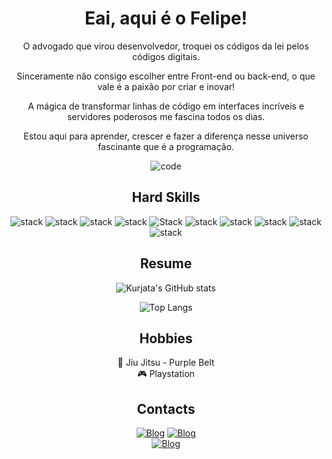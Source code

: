 <div align="center">

# Eai, aqui é o Felipe!

O advogado que virou desenvolvedor, troquei os códigos da lei pelos códigos digitais.

Sinceramente não consigo escolher entre Front-end ou back-end, o que vale é a paixão por criar e inovar!

A mágica de transformar linhas de código em interfaces incríveis e servidores poderosos me fascina todos os dias.

Estou aqui para aprender, crescer e fazer a diferença nesse universo fascinante que é a programação.

![code](https://user-images.githubusercontent.com/74038190/225813708-98b745f2-7d22-48cf-9150-083f1b00d6c9.gif)

## Hard Skills

![stack](https://img.shields.io/badge/C%23-239120?style=for-the-badge&logo=c-sharp&logoColor=white) ![stack](https://img.shields.io/badge/JavaScript-F7DF1E?style=for-the-badge&logo=javascript&logoColor=black) ![stack](https://img.shields.io/badge/React-20232A?style=for-the-badge&logo=react&logoColor=61DAFB) ![stack](https://img.shields.io/badge/HTML5-E34F26?style=for-the-badge&logo=html5&logoColor=white) ![Stack](https://img.shields.io/badge/CSS3-1572B6?style=for-the-badge&logo=css3&logoColor=white) ![stack](https://img.shields.io/badge/PHP-777BB4?style=for-the-badge&logo=php&logoColor=white) ![stack](https://img.shields.io/badge/Python-14354C?style=for-the-badge&logo=python&logoColor=white) ![stack](https://img.shields.io/badge/Dart-0175C2?style=for-the-badge&logo=dart&logoColor=white) ![stack](https://img.shields.io/badge/Flutter-02569B?style=for-the-badge&logo=flutter&logoColor=white) ![stack](https://img.shields.io/badge/MySQL-00000F?style=for-the-badge&logo=mysql&logoColor=white) 

## Resume

![Kurjata's GitHub stats](https://github-readme-stats.vercel.app/api?username=kurjata&show_icons=true&theme=dracula)

![Top Langs](https://github-readme-stats.vercel.app/api/top-langs/?username=kurjata&layout=compact)

## Hobbies 

🥋 Jiu Jitsu  - Purple Belt
<br>
🎮 Playstation

## Contacts 

[![Blog](https://img.shields.io/badge/LinkedIn-0077B5?style=for-the-badge&logo=linkedin&logoColor=white/)](https://www.linkedin.com/in/felipe-m-kurjata/)
[![Blog](https://img.shields.io/badge/WhatsApp-25D366?style=for-the-badge&logo=whatsapp&logoColor=white)](https://wa.me/qr/GZAIECVFEHPBH1)  
[![Blog](https://img.shields.io/badge/Instagram-E4405F?style=for-the-badge&logo=instagram&logoColor=white)](https://instagram.com/polonio__)

</div>

